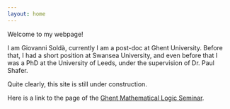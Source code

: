 ```yaml
---
layout: home
---
```


Welcome to my webpage!

I am Giovanni Soldà, currently I am a post-doc at Ghent University. Before that, I had a short position at Swansea University, and even before that I was a PhD at the University of Leeds, under the supervision of Dr. Paul Shafer.

<!---
![image](https://user-images.githubusercontent.com/77243910/105170656-28b01000-5b15-11eb-9985-5e53cb1f47b0.png)
--->

Quite clearly, this site is still under construction.

Here is a link to the page of the <a href="https://giovannisolda.github.io/ghent-logic-seminar.html">Ghent Mathematical Logic Seminar</a>.
